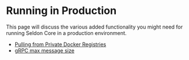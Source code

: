 
# Running in Production

This page will discuss the various added functionality you might need for running Seldon Core in a production environment.


 * [Pulling from Private Docker Registries](private_registries.md)
 * [gRPC max message size](grpc_max_message_size.md)


